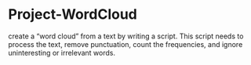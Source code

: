 # Project-WordCloud
create a “word cloud” from a text by writing a script. This script needs to process the text, remove punctuation, count the frequencies, and ignore uninteresting or irrelevant words. 
